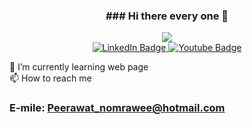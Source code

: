 <h3 align="center">### Hi there every one 👋</h3>
<div id="header" align="center" wight="650" hight="400">
   <img src="https://media.giphy.com/media/qgQUggAC3Pfv687qPC/giphy.gif">
</div>
<div id="badges" align="center">
  
   <a href="(https://www.linkedin.com/in/peerawat-nomrawee-6993b9288/)">
    <img src="https://img.shields.io/badge/LinkedIn-blue?style=for-the-badge&logo=linkedin&logoColor=white" alt="LinkedIn Badge"/>
  </a>

  <a href="(https://www.youtube.com/channel/UCwc33YJ-wK7SY1xmztJj7Cw)">
    <img src="https://img.shields.io/badge/YouTube-red?style=for-the-badge&logo=youtube&logoColor=white" alt="Youtube Badge"/>
  </a>
 
</div>
<p id="text-content" align="center">

🌱 I’m currently learning web page <br>
📫 How to reach me<h3> E-mile: Peerawat_nomrawee@hotmail.com </h3>

</p>



<!--
**S-Max01/S-Max01** is a ✨ _special_ ✨ repository because its `README.md` (this file) appears on your GitHub profile.

Here are some ideas to get you started:

- 🔭 I’m currently working on ...
- 🌱 I’m currently learning ...
- 👯 I’m looking to collaborate on ...
- 🤔 I’m looking for help with ...
- 💬 Ask me about ...
- 📫 How to reach me: ...
- 😄 Pronouns: ...
- ⚡ Fun fact: ...
-->
